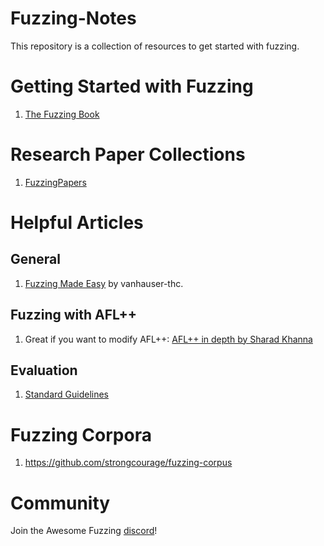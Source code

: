 # Fuzzing-Notes
This repository is a collection of resources to get started with fuzzing.

# Getting Started with Fuzzing
1. [The Fuzzing Book](https://www.fuzzingbook.org/)

# Research Paper Collections
1. [FuzzingPapers](https://wcventure.github.io/FuzzingPaper/)

# Helpful Articles
## General
1. [Fuzzing Made Easy](https://www.srlabs.de/blog-post/fuzzing-made-easy-outline) by vanhauser-thc.
## Fuzzing with AFL++
1. Great if you want to modify AFL++: [AFL++ in depth by Sharad Khanna](https://blog.ritsec.club/posts/afl-under-hood/#afl-architecture)
## Evaluation
1. [Standard Guidelines](https://github.com/fuzz-evaluator/guidelines)

# Fuzzing Corpora
1. https://github.com/strongcourage/fuzzing-corpus

# Community
Join the Awesome Fuzzing [discord](https://discord.gg/j82Nhrf7b7)!
